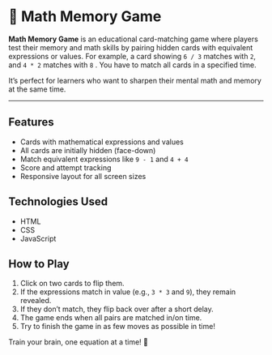 # 🧠 Math Memory Game

**Math Memory Game** is an educational card-matching game where players test their memory and math skills by pairing hidden cards with equivalent expressions or values. For example, a card showing `6 / 3` matches with `2`, and `4 * 2` matches with `8` . You have to match all cards in a specified time.

It’s perfect for learners who want to sharpen their mental math and memory at the same time.

---

##  Features

- Cards with mathematical expressions and values
- All cards are initially hidden (face-down)
- Match equivalent expressions like `9 - 1` and `4 + 4`
- Score and attempt tracking
- Responsive layout for all screen sizes


##  Technologies Used

- HTML  
- CSS  
- JavaScript  


##  How to Play

1. Click on two cards to flip them.
2. If the expressions match in value (e.g., `3 * 3` and `9`), they remain revealed.
3. If they don’t match, they flip back over after a short delay.
4. The game ends when all pairs are matched in/on time.
5. Try to finish the game in as few moves as possible in time!

Train your brain, one equation at a time! 🧩
